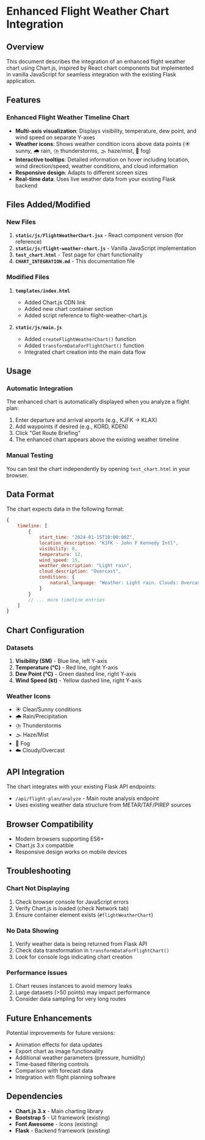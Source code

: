 # Enhanced Flight Weather Chart Integration

## Overview

This document describes the integration of an enhanced flight weather chart using Chart.js, inspired by React chart components but implemented in vanilla JavaScript for seamless integration with the existing Flask application.

## Features

### Enhanced Flight Weather Timeline Chart
- **Multi-axis visualization**: Displays visibility, temperature, dew point, and wind speed on separate Y-axes
- **Weather icons**: Shows weather condition icons above data points (☀️ sunny, 🌧️ rain, ⛈️ thunderstorms, 🌫️ haze/mist, 🌁 fog)
- **Interactive tooltips**: Detailed information on hover including location, wind direction/speed, weather conditions, and cloud information
- **Responsive design**: Adapts to different screen sizes
- **Real-time data**: Uses live weather data from your existing Flask backend

## Files Added/Modified

### New Files
1. **`static/js/FlightWeatherChart.jsx`** - React component version (for reference)
2. **`static/js/flight-weather-chart.js`** - Vanilla JavaScript implementation
3. **`test_chart.html`** - Test page for chart functionality
4. **`CHART_INTEGRATION.md`** - This documentation file

### Modified Files
1. **`templates/index.html`**
   - Added Chart.js CDN link
   - Added new chart container section
   - Added script reference to flight-weather-chart.js

2. **`static/js/main.js`**
   - Added `createFlightWeatherChart()` function
   - Added `transformDataForFlightChart()` function
   - Integrated chart creation into the main data flow

## Usage

### Automatic Integration
The enhanced chart is automatically displayed when you analyze a flight plan:

1. Enter departure and arrival airports (e.g., KJFK → KLAX)
2. Add waypoints if desired (e.g., KORD, KDEN)
3. Click "Get Route Briefing"
4. The enhanced chart appears above the existing weather timeline

### Manual Testing
You can test the chart independently by opening `test_chart.html` in your browser.

## Data Format

The chart expects data in the following format:

```javascript
{
    timeline: [
        {
            start_time: "2024-01-15T10:00:00Z",
            location_description: "KJFK - John F Kennedy Intl",
            visibility: 8,
            temperature: 12,
            wind_speed: 15,
            weather_description: "Light rain",
            cloud_description: "Overcast",
            conditions: {
                natural_language: "Weather: Light rain. Clouds: Overcast..."
            }
        }
        // ... more timeline entries
    ]
}
```

## Chart Configuration

### Datasets
1. **Visibility (SM)** - Blue line, left Y-axis
2. **Temperature (°C)** - Red line, right Y-axis  
3. **Dew Point (°C)** - Green dashed line, right Y-axis
4. **Wind Speed (kt)** - Yellow dashed line, right Y-axis

### Weather Icons
- ☀️ Clear/Sunny conditions
- 🌧️ Rain/Precipitation
- ⛈️ Thunderstorms
- 🌫️ Haze/Mist
- 🌁 Fog
- ☁️ Cloudy/Overcast

## API Integration

The chart integrates with your existing Flask API endpoints:
- `/api/flight-plan/analyze` - Main route analysis endpoint
- Uses existing weather data structure from METAR/TAF/PIREP sources

## Browser Compatibility

- Modern browsers supporting ES6+
- Chart.js 3.x compatible
- Responsive design works on mobile devices

## Troubleshooting

### Chart Not Displaying
1. Check browser console for JavaScript errors
2. Verify Chart.js is loaded (check Network tab)
3. Ensure container element exists (`#flightWeatherChart`)

### No Data Showing
1. Verify weather data is being returned from Flask API
2. Check data transformation in `transformDataForFlightChart()`
3. Look for console logs indicating chart creation

### Performance Issues
1. Chart reuses instances to avoid memory leaks
2. Large datasets (>50 points) may impact performance
3. Consider data sampling for very long routes

## Future Enhancements

Potential improvements for future versions:
- Animation effects for data updates
- Export chart as image functionality
- Additional weather parameters (pressure, humidity)
- Time-based filtering controls
- Comparison with forecast data
- Integration with flight planning software

## Dependencies

- **Chart.js 3.x** - Main charting library
- **Bootstrap 5** - UI framework (existing)
- **Font Awesome** - Icons (existing)
- **Flask** - Backend framework (existing)
